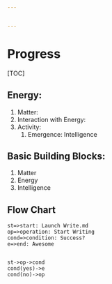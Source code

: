 ```yaml
---


---
```


<h1 id="progress">Progress</h1>
<p>[TOC]</p>
<h2 id="energy">Energy:</h2>
<ol>
<li>Matter:</li>
<li>Interaction with Energy:</li>
<li>Activity:
<ol>
<li>Emergence: Intelligence</li>
</ol>
</li>
</ol>
<h2 id="basic-building-blocks">Basic Building Blocks:</h2>
<ol>
<li>Matter</li>
<li>Energy</li>
<li>Intelligence</li>
</ol>
<h2 id="flow-chart">Flow Chart</h2>
<pre class=" language-flow"><code class="prism  language-flow">st<span class="token operator">=&gt;</span>start<span class="token punctuation">:</span> Launch Write<span class="token punctuation">.</span>md
op<span class="token operator">=&gt;</span>operation<span class="token punctuation">:</span> Start Writing
cond<span class="token operator">=&gt;</span>condition<span class="token punctuation">:</span> Success<span class="token operator">?</span> 
e<span class="token operator">=&gt;</span>end<span class="token punctuation">:</span> Awesome

st<span class="token operator">-</span><span class="token operator">&gt;</span>op<span class="token operator">-</span><span class="token operator">&gt;</span>cond
<span class="token function">cond</span><span class="token punctuation">(</span>yes<span class="token punctuation">)</span><span class="token operator">-</span><span class="token operator">&gt;</span>e
<span class="token function">cond</span><span class="token punctuation">(</span>no<span class="token punctuation">)</span><span class="token operator">-</span><span class="token operator">&gt;</span>op
</code></pre>


